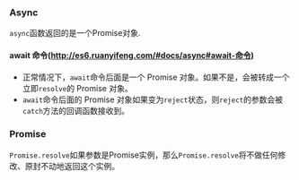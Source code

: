 ### Async

`async`函数返回的是一个Promise对象.

#### await 命令(http://es6.ruanyifeng.com/#docs/async#await-命令)

- 正常情况下，`await`命令后面是一个 Promise 对象。如果不是，会被转成一个立即`resolve`的 Promise 对象。
- `await`命令后面的 Promise 对象如果变为`reject`状态，则`reject`的参数会被`catch`方法的回调函数接收到。

### Promise

`Promise.resolve`如果参数是Promise实例，那么`Promise.resolve`将不做任何修改、原封不动地返回这个实例。